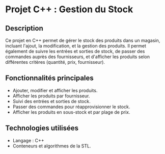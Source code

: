 # Projet C++ : Gestion du Stock

## Description
Ce projet en C++ permet de gérer le stock des produits dans un magasin, incluant l'ajout, la modification, et la gestion des produits. Il permet également de suivre les entrées et sorties de stock, de passer des commandes auprès des fournisseurs, et d'afficher les produits selon différentes critères (quantité, prix, fournisseur).

## Fonctionnalités principales
- Ajouter, modifier et afficher les produits.
- Afficher les produits par fournisseur.
- Suivi des entrées et sorties de stock.
- Passer des commandes pour réapprovisionner le stock.
- Afficher les produits en sous-stock et par plage de prix.

## Technologies utilisées
- Langage : C++
- Conteneurs et algorithmes de la STL.

